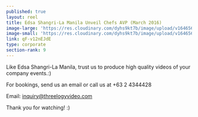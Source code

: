 ```yaml
---
published: true
layout: reel
title: Edsa Shangri-La Manila Unveil Chefs AVP (March 2016)
image-large: 'https://res.cloudinary.com/dyhs9kt7b/image/upload/v1646566981/Edsa_Shang.jpg'
image-small: 'https://res.cloudinary.com/dyhs9kt7b/image/upload/v1646566981/Edsa_Shang.jpg'
link: qF-v12nEJdE
type: corporate
section-rank: 9
---
```

Like Edsa Shangri-La Manila, trust us to produce high quality videos of your company events.:)

For bookings, send us an email or call us at +63 2 4344428

Email: inquiry@threelogyvideo.com

Thank you for watching! :)
